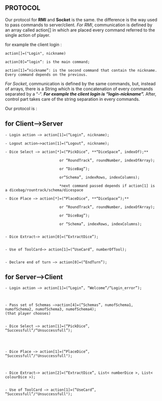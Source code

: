 ## PROTOCOL


Our protocol for **RMI**  and **Socket** is the same. the difference is the way used to pass commands to server/client.
*For RMI*, communication is defined by an array called action[] in which are placed every command referred to the single action of player. 


for example the client login : 

	
	action[]=("Login", nickname)  
	
	action[0]=“login”: is the main command;
	
	action[1]=“nickname”: is the second command that contain the nickname. Every command depends on the previous.


*For Socket*, communication is defined by the same commands, but, instead of arrays, there is a String which is the concatenation of every commands separated by a “-“.
***For example the client login is “login-nickname”.***
After, control part takes care of the string separation in every commands.



Our protocol is :

## for Client—>Server



	- Login action —> action[1]=(“Login”, nickname);

	- Logout action—>action[1]=(“Logout”, nickname);

	- Dice Select —> action[*]=(“PickDice”, **“DiceSpace”, indexOf);**

					     	 or “RoundTrack”, roundNumber, indexOfArray);
							 
					     	 or “DiceBag”);
							 
					     	 or“Schema”, indexRows, indexColumns); 
					      
					     	 *next command passed depends if action[1] is a dicebag/rountrack/schema/dicespace

	- Dice Place —> action[*]=(“PlaceDice”, **“DiceSpace”);**

					      	 or “RoundTrack”, roundNumber, indexOfArray);
					      
					      	 or “DiceBag”);
							 
					      	 or “Schema”, indexRows, indexColumns); 
							 

	- Dice Extract—> action[0]=(“ExtractDice”);


	- Use of ToolCard—> action[1]=(“UseCard”, numberOfTool);


	- Declare end of turn —> action[0]=(“EndTurn”);




## for Server—>Client

	- Login action —> action[1]=(“Login”, “Welcome”/“Login_error”);
							


	- Pass set of Schemas —>action[4]=(“Schemas”, numofSchema1, numofSchema2, numofSchema3, numofSchema4);
	(that player chooses) 


	- Dice Select —> action[1]=(“PickDice”, “Successfull”/“Unsuccessfull”);
				    
							


	- Dice Place —> action[1]=(“PlaceDice”, “Successfull”/"Unsuccessfull");
					
							

	- Dice Extract—> action[2]=(“ExtractDice”, List< numberDice >, List< colourDice >);


	- Use of ToolCard —> action[1]=(“UseCard”, “Successfull”/"Unsuccessfull");
					
							
